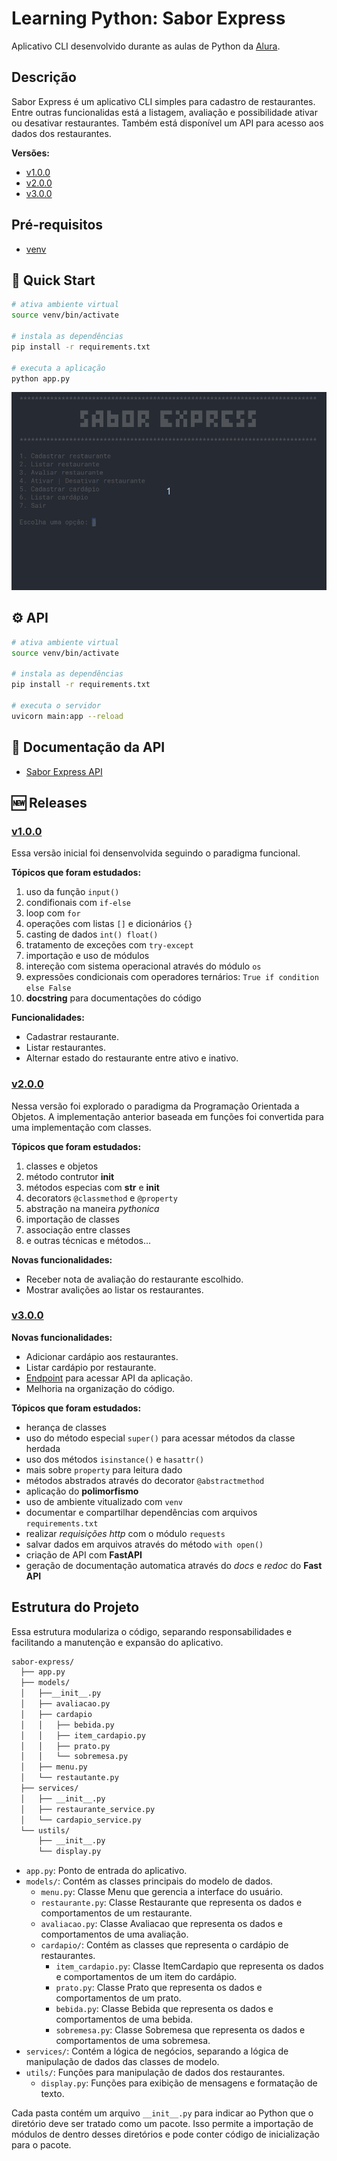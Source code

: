# Learning Python: Sabor Express

Aplicativo CLI desenvolvido durante as aulas de Python da [Alura]().

## Descrição

Sabor Express é um aplicativo CLI simples para cadastro de restaurantes. Entre outras funcionalidas está a listagem, avaliação e possibilidade ativar ou desativar restaurantes. Também está disponível um API para acesso aos dados dos restaurantes.

**Versões:**

* [v1.0.0](#v100)
* [v2.0.0](#v200)
* [v3.0.0](#v300)

## Pré-requisitos

* [venv](https://packaging.python.org/en/latest/guides/installing-using-pip-and-virtual-environments/)

## 🚀 Quick Start

```bash
# ativa ambiente virtual
source venv/bin/activate

# instala as dependências
pip install -r requirements.txt

# executa a aplicação
python app.py
```

<p align="center">
  <img src="./img/sabor-express.gif" alt="animated" width=600 />
</p>

## ⚙️ API

```bash
# ativa ambiente virtual
source venv/bin/activate

# instala as dependências
pip install -r requirements.txt

# executa o servidor
uvicorn main:app --reload 
```

## 📖 Documentação da API

* [Sabor Express API](http://localhost:8000/docs#/)

## 🆕 Releases

### [v1.0.0](https://github.com/jeff-pedro/learn-python-sabor-express/tree/v1.0.0)

Essa versão inicial foi densenvolvida seguindo o paradigma funcional.

**Tópicos que foram estudados:**

1. uso da função `input()`
2. condifionais com `if-else`
3. loop com `for`
4. operações com listas `[]` e dicionários `{}`
5. casting de dados `int() float()`
6. tratamento de exceções com `try-except`
7. importação e uso de módulos
8. intereção com sistema operacional através do módulo `os`
9. expressões condicionais com operadores ternários: `True if condition else False`
10. **docstring** para documentações do código

**Funcionalidades:**

* Cadastrar restaurante.
* Listar restaurantes.
* Alternar estado do restaurante entre ativo e inativo.

### [v2.0.0](https://github.com/jeff-pedro/learn-python-sabor-express/tree/v2.0.0)

Nessa versão foi explorado o paradigma da Programação Orientada a Objetos. A implementação anterior baseada em funções foi convertida para uma implementação com classes.

**Tópicos que foram estudados:**

1. classes e objetos
2. método contrutor __init__
3. métodos especias com __str__ e __init__
4. decorators `@classmethod` e `@property`
5. abstração na maneira *pythonica*
6. importação de classes
7. associação entre classes
8. e outras técnicas e métodos...

**Novas funcionalidades:**

* Receber nota de avaliação do restaurante escolhido.
* Mostrar avalições ao listar os restaurantes.

### [v3.0.0](https://github.com/jeff-pedro/learn-python-sabor-express/tree/v3.0.0)

**Novas funcionalidades:**

* Adicionar cardápio aos restaurantes.
* Listar cardápio por restaurante.
* [Endpoint](localhost:8000/docs) para acessar API da aplicação.
* Melhoria na organização do código.

**Tópicos que foram estudados:**

* herança de classes
* uso do método especial `super()` para acessar métodos da classe herdada
* uso dos métodos `isinstance()` e `hasattr()`
* mais sobre `property` para leitura dado
* métodos abstrados através do decorator `@abstractmethod`
* aplicação do **polimorfismo**
* uso de ambiente vitualizado com `venv`
* documentar e compartilhar dependências com arquivos `requirements.txt`
* realizar *requisições http* com o módulo `requests`
* salvar dados em arquivos através do método `with open()`
* criação de API com **FastAPI**
* geração de documentação automatica através do *docs* e *redoc* do **Fast API**

## Estrutura do Projeto

Essa estrutura modulariza o código, separando responsabilidades e facilitando a manutenção e expansão do aplicativo.

```bash
sabor-express/
  ├── app.py
  ├── models/
  │   ├──__init__.py
  │   ├── avaliacao.py
  │   ├── cardapio
  │   │   ├── bebida.py
  │   │   ├── item_cardapio.py
  │   │   ├── prato.py
  │   │   └── sobremesa.py
  │   ├── menu.py
  │   └── restautante.py  
  ├── services/
  │   ├── __init__.py
  │   ├── restaurante_service.py
  │   └── cardapio_service.py
  └── ustils/
      ├── __init__.py
      └── display.py
```

* `app.py`: Ponto de entrada do aplicativo.
* `models/`: Contém as classes principais do modelo de dados.
  * `menu.py`: Classe Menu que gerencia a interface do usuário.
  * `restaurante.py`: Classe Restaurante que representa os dados e comportamentos de um restaurante.
  * `avaliacao.py`: Classe Avaliacao que representa os dados e comportamentos de uma avaliação.
  * `cardapio/`: Contém as classes que representa o cardápio de restaurantes.
    * `item_cardapio.py`: Classe ItemCardapio que representa os dados e comportamentos de um item do cardápio.
    * `prato.py`: Classe Prato que representa os dados e comportamentos de um prato.
    * `bebida.py`: Classe Bebida que representa os dados e comportamentos de uma bebida.
    * `sobremesa.py`: Classe Sobremesa que representa os dados e comportamentos de uma sobremesa.
* `services/`: Contém a lógica de negócios, separando a lógica de manipulação de dados das classes de modelo.
* `utils/`: Funções para manipulação de dados dos restaurantes.
  * `display.py`: Funções para exibição de mensagens e formatação de texto.

Cada pasta contém um arquivo `__init__.py` para indicar ao Python que o diretório deve ser tratado como um pacote. Isso permite a importação de módulos de dentro desses diretórios e pode conter código de inicialização para o pacote.
